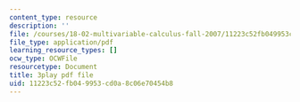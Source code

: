 ```yaml
---
content_type: resource
description: ''
file: /courses/18-02-multivariable-calculus-fall-2007/11223c52fb049953cd0a8c06e70454b8_BChhAS1sFvA.pdf
file_type: application/pdf
learning_resource_types: []
ocw_type: OCWFile
resourcetype: Document
title: 3play pdf file
uid: 11223c52-fb04-9953-cd0a-8c06e70454b8
---
```


